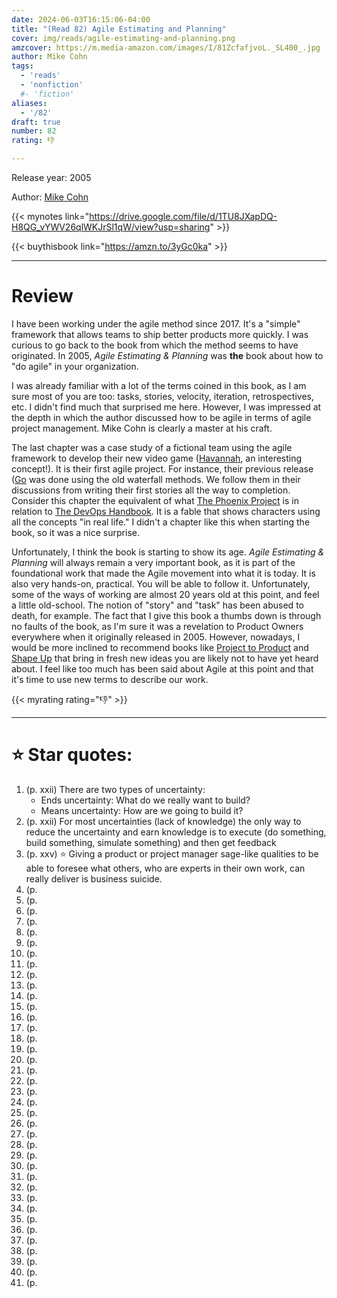 ```yaml
---
date: 2024-06-03T16:15:06-04:00
title: "(Read 82) Agile Estimating and Planning"
cover: img/reads/agile-estimating-and-planning.png
amzcover: https://m.media-amazon.com/images/I/81ZcfafjvoL._SL400_.jpg
author: Mike Cohn
tags:
  - 'reads'
  - 'nonfiction'
  #- 'fiction'
aliases:
  - '/82'
draft: true
number: 82
rating: 👎

---
```


Release year: 2005

Author: [Mike Cohn](https://en.wikipedia.org/wiki/Mike_Cohn)

{{< mynotes link="https://drive.google.com/file/d/1TU8JXapDQ-H8QG_vYWV26qlWKJrSl1qW/view?usp=sharing" >}}

{{< buythisbook link="https://amzn.to/3yGc0ka" >}}

---

# Review

I have been working under the agile method since 2017. It's a "simple"
framework that allows teams to ship better products more quickly. I was
curious to go back to the book from which the method seems to have
originated. In 2005, _Agile Estimating & Planning_ was **the** book
about how to "do agile" in your organization.

I was already familiar with a lot of the terms coined in this book, as I
am sure most of you are too: tasks, stories, velocity, iteration,
retrospectives, etc. I didn't find much that surprised me here. However,
I was impressed at the depth in which the author discussed how to be
agile in terms of agile project management. Mike Cohn is clearly a
master at his craft.

The last chapter was a case study of a fictional team using the agile
framework to develop their new video game
([Havannah](https://senseis.xmp.net/?Havannah), an interesting
concept!). It is their first agile project. For instance, their previous
release ([Go](https://felixleger.com/posts/2022/02/les-r%C3%A8gles-du-go-en-5-minutes/) was done using the old waterfall methods. We follow them in their discussions from writing their first
stories all the way to completion. Consider this chapter the equivalent
of what [The Phoenix Project](/41) is in relation to [The DevOps
Handbook](/12). It is a fable that shows characters using all the
concepts "in real life." I didn't a chapter like this when starting the
book, so it was a nice surprise.

Unfortunately, I think the book is starting to show its age. _Agile Estimating & Planning_ will always remain a very
important book, as it is part of the foundational work that made the
Agile movement into what it is today. It is also very hands-on, practical.
You will be able to follow it. Unfortunately, some of the ways of
working are almost 20 years old at this point, and feel a little
old-school. The notion of "story" and "task" has been abused to death,
for example. The fact that I give this book a thumbs down is through no
faults of the book, as I'm sure it was a revelation to Product Owners
everywhere when it originally released in 2005. However, nowadays, I
would be more inclined to recommend books like [Project to Product](/17)
and [Shape Up](/22) that bring in fresh new ideas you are likely not to
have yet heard about. I feel like too much has been said about Agile at
this point and that it's time to use new terms to describe our work.

{{< myrating rating="👎" >}}

---

# :star: Star quotes:

1. (p. xxii) There are two types of uncertainty:
    - Ends uncertainty: What do we really want to build?
    - Means uncertainty: How are we going to build it?
1. (p. xxii) For most uncertainties (lack of knowledge) the only way to
   reduce the uncertainty and earn knowledge is to execute (do
   something, build something, simulate something) and then get feedback
1. (p. xxv) :star: Giving a product or project manager sage-like
   qualities to be able to foresee what others, who are experts in their
   own work, can really deliver is business suicide.
1. (p. 
1. (p. 
1. (p. 
1. (p. 
1. (p. 
1. (p. 
1. (p. 
1. (p. 
1. (p. 
1. (p. 
1. (p. 
1. (p. 
1. (p. 
1. (p. 
1. (p. 
1. (p. 
1. (p. 
1. (p. 
1. (p. 
1. (p. 
1. (p. 
1. (p. 
1. (p. 
1. (p. 
1. (p. 
1. (p. 
1. (p. 
1. (p. 
1. (p. 
1. (p. 
1. (p. 
1. (p. 
1. (p. 
1. (p. 
1. (p. 
1. (p. 
1. (p. 
1. (p. 
